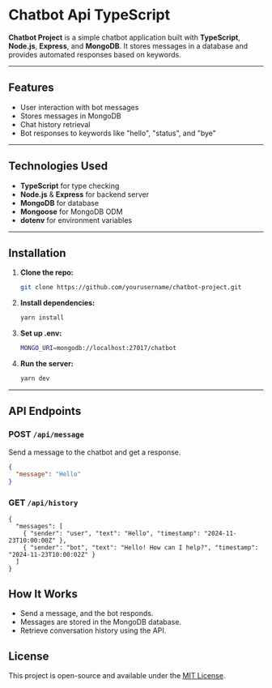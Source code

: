 # Chatbot Api TypeScript

**Chatbot Project** is a simple chatbot application built with **TypeScript**, **Node.js**, **Express**, and **MongoDB**. It stores messages in a database and provides automated responses based on keywords.

---

## Features

- User interaction with bot messages
- Stores messages in MongoDB
- Chat history retrieval
- Bot responses to keywords like "hello", "status", and "bye"

---

## Technologies Used

- **TypeScript** for type checking
- **Node.js** & **Express** for backend server
- **MongoDB** for database
- **Mongoose** for MongoDB ODM
- **dotenv** for environment variables

---

## Installation

1. **Clone the repo:**
    ```bash
    git clone https://github.com/yourusername/chatbot-project.git
    ```

2. **Install dependencies:**
    ```bash
    yarn install
    ```

3. **Set up .env:**
    ```bash
    MONGO_URI=mongodb://localhost:27017/chatbot
    ```

4. **Run the server:**
    ```bash
    yarn dev
    ```

---

## API Endpoints

### POST `/api/message`

Send a message to the chatbot and get a response.

```json
{
  "message": "Hello"
}
```

### GET `/api/history`

```
{
  "messages": [
    { "sender": "user", "text": "Hello", "timestamp": "2024-11-23T10:00:00Z" },
    { "sender": "bot", "text": "Hello! How can I help?", "timestamp": "2024-11-23T10:00:02Z" }
  ]
}
```

## How It Works

- Send a message, and the bot responds.
- Messages are stored in the MongoDB database.
- Retrieve conversation history using the API.

## License

This project is open-source and available under the [MIT License](LICENSE).